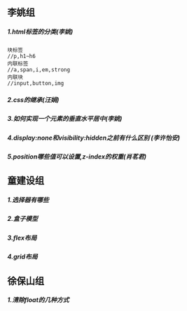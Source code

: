## 李姚组

##### 1.html标签的分类(李姚)

~~~
块标签
//p,h1~h6
内联标签
//a,span,i,em,strong
内联块
//input,button,img
~~~

##### 2.css的继承(汪娟)

##### 3.如何实现一个元素的垂直水平居中(李姚)

##### 4.display:none和visibility:hidden之前有什么区别 (李许怡安)

##### 5.position哪些值可以设置,z-index的权重(肖茗君)

## 童建设组

##### 1.选择器有哪些

##### 2.盒子模型

##### 3.flex布局

##### 4.grid布局

## 徐保山组

##### 1.清除float的几种方式



